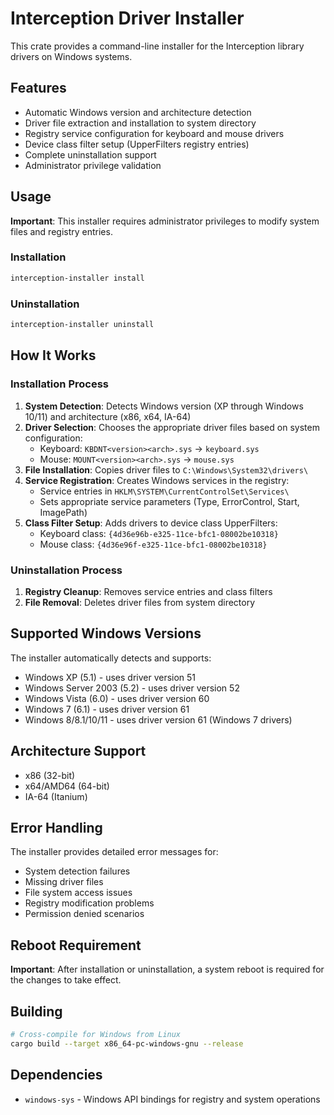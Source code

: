# Interception Driver Installer

This crate provides a command-line installer for the Interception library drivers on Windows systems.

## Features

- Automatic Windows version and architecture detection
- Driver file extraction and installation to system directory
- Registry service configuration for keyboard and mouse drivers
- Device class filter setup (UpperFilters registry entries)
- Complete uninstallation support
- Administrator privilege validation

## Usage

**Important**: This installer requires administrator privileges to modify system files and registry entries.

### Installation

```cmd
interception-installer install
```

### Uninstallation

```cmd
interception-installer uninstall
```

## How It Works

### Installation Process

1. **System Detection**: Detects Windows version (XP through Windows 10/11) and architecture (x86, x64, IA-64)
2. **Driver Selection**: Chooses the appropriate driver files based on system configuration:
   - Keyboard: `KBDNT<version><arch>.sys` → `keyboard.sys`
   - Mouse: `MOUNT<version><arch>.sys` → `mouse.sys`
3. **File Installation**: Copies driver files to `C:\Windows\System32\drivers\`
4. **Service Registration**: Creates Windows services in the registry:
   - Service entries in `HKLM\SYSTEM\CurrentControlSet\Services\`
   - Sets appropriate service parameters (Type, ErrorControl, Start, ImagePath)
5. **Class Filter Setup**: Adds drivers to device class UpperFilters:
   - Keyboard class: `{4d36e96b-e325-11ce-bfc1-08002be10318}`
   - Mouse class: `{4d36e96f-e325-11ce-bfc1-08002be10318}`

### Uninstallation Process

1. **Registry Cleanup**: Removes service entries and class filters
2. **File Removal**: Deletes driver files from system directory

## Supported Windows Versions

The installer automatically detects and supports:

- Windows XP (5.1) - uses driver version 51
- Windows Server 2003 (5.2) - uses driver version 52
- Windows Vista (6.0) - uses driver version 60
- Windows 7 (6.1) - uses driver version 61
- Windows 8/8.1/10/11 - uses driver version 61 (Windows 7 drivers)

## Architecture Support

- x86 (32-bit)
- x64/AMD64 (64-bit)
- IA-64 (Itanium)

## Error Handling

The installer provides detailed error messages for:

- System detection failures
- Missing driver files
- File system access issues
- Registry modification problems
- Permission denied scenarios

## Reboot Requirement

**Important**: After installation or uninstallation, a system reboot is required for the changes to take effect.

## Building

```bash
# Cross-compile for Windows from Linux
cargo build --target x86_64-pc-windows-gnu --release
```

## Dependencies

- `windows-sys` - Windows API bindings for registry and system operations